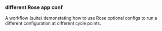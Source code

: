 ### different Rose app conf
A workflow (suite) demonstating how to use Rose optional configs to run a different configuration at different cycle points.
